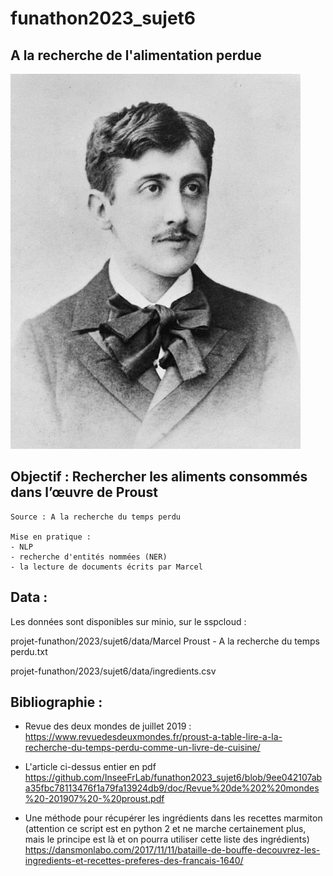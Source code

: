 # funathon2023_sujet6

## A la recherche de l'alimentation perdue
![](images/Marcel_Proust.jpg "Marcel Proust")

## Objectif : Rechercher les aliments consommés dans l’œuvre de Proust

    Source : A la recherche du temps perdu

    Mise en pratique :
    - NLP
    - recherche d'entités nommées (NER)
    - la lecture de documents écrits par Marcel
      
## Data :
Les données sont disponibles sur minio, sur le sspcloud :


projet-funathon/2023/sujet6/data/Marcel Proust - A la recherche du temps perdu.txt

projet-funathon/2023/sujet6/data/ingredients.csv

## Bibliographie :
- Revue des deux mondes de juillet 2019 :
https://www.revuedesdeuxmondes.fr/proust-a-table-lire-a-la-recherche-du-temps-perdu-comme-un-livre-de-cuisine/

- L'article ci-dessus entier en pdf https://github.com/InseeFrLab/funathon2023_sujet6/blob/9ee042107aba35fbc78113476f1a79fa13924db9/doc/Revue%20de%202%20mondes%20-201907%20-%20proust.pdf

- Une méthode pour récupérer les ingrédients dans les recettes marmiton 
(attention ce script est en python 2 et ne marche certainement plus, mais le principe est là et on pourra utiliser cette liste des ingrédients)
https://dansmonlabo.com/2017/11/11/bataille-de-bouffe-decouvrez-les-ingredients-et-recettes-preferes-des-francais-1640/

